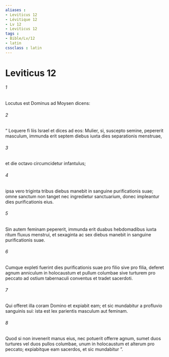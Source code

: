 ```yaml
---
aliases : 
- Leviticus 12
- Lévitique 12
- Lv 12
- Leviticus 12
tags : 
- Bible/Lv/12
- latin
cssclass : latin
---
```


# Leviticus 12

###### 1
Locutus est Dominus ad Moysen dicens: 
###### 2
“ Loquere fi liis Israel et dices ad eos: Mulier, si, suscepto semine, pepererit masculum, immunda erit septem diebus iuxta dies separationis menstruae, 
###### 3
et die octavo circumcidetur infantulus; 
###### 4
ipsa vero triginta tribus diebus manebit in sanguine purificationis suae; omne sanctum non tanget nec ingredietur sanctuarium, donec impleantur dies purificationis eius.
###### 5
Sin autem feminam pepererit, immunda erit duabus hebdomadibus iuxta ritum fluxus menstrui, et sexaginta ac sex diebus manebit in sanguine purificationis suae.
###### 6
Cumque expleti fuerint dies purificationis suae pro filio sive pro filia, deferet agnum anniculum in holocaustum et pullum columbae sive turturem pro peccato ad ostium tabernaculi conventus et tradet sacerdoti. 
###### 7
Qui offeret illa coram Domino et expiabit eam; et sic mundabitur a profluvio sanguinis sui: ista est lex parientis masculum aut feminam.
###### 8
Quod si non invenerit manus eius, nec potuerit offerre agnum, sumet duos turtures vel duos pullos columbae, unum in holocaustum et alterum pro peccato; expiabitque eam sacerdos, et sic mundabitur ”.

